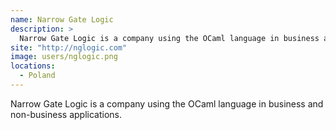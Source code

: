 ```yaml
---
name: Narrow Gate Logic
description: > 
  Narrow Gate Logic is a company using the OCaml language in business and non-business applications.
site: "http://nglogic.com"
image: users/nglogic.png
locations: 
  - Poland
---
```


Narrow Gate Logic is a company using the OCaml language in business and non-business applications.
